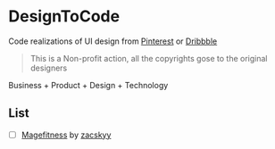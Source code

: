# DesignToCode

Code realizations of  UI design from [Pinterest](https://www.pinterest.com/moonstertech/design-that-i-love/) or [Dribbble](https://dribbble.com/terminater1992/buckets)

> This is a Non-profit action, all the copyrights gose to the original designers 

Business + Product + Design + Technology

## List

- [ ] [Magefitness](https://dribbble.com/shots/4515250-Magefitness-1-0-Coming-soon?utm_source=Pinterest_Shot&utm_campaign=zacskyy&utm_content=Magefitness%201.0—Coming%20soon&utm_medium=Social_Share) by [zacskyy](https://dribbble.com/zacskyy)
